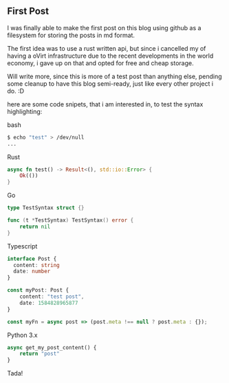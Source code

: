 ## First Post

I was finally able to make the first post on this blog using github as a
filesystem for storing the posts in md format.

The first idea was to use a rust written api, but since i cancelled my
of having a oVirt infrastructure due to the recent developments in the
world economy, i gave up on that and opted for free and cheap storage.

Will write more, since this is more of a test post than anything else,
pending some cleanup to have this blog semi-ready, just like every other
project i do. :D

here are some code snipets, that i am interested in, to test the syntax
highlighting:

bash

```bash
$ echo "test" > /dev/null
...
```

Rust

```rust
async fn test() -> Result<(), std::io::Error> {
    Ok(())
}
```

Go

```go
type TestSyntax struct {}

func (t *TestSyntax) TestSyntax() error {
    return nil
}
```

Typescript

```typescript
interface Post {
  content: string
  date: number
}

const myPost: Post {
    content: "test post",
    date: 1584828965877
}
```

```javascript
const myFn = async post => (post.meta !== null ? post.meta : {});
```

Python 3.x

```python
async get_my_post_content() {
    return "post"
}
```

Tada!
